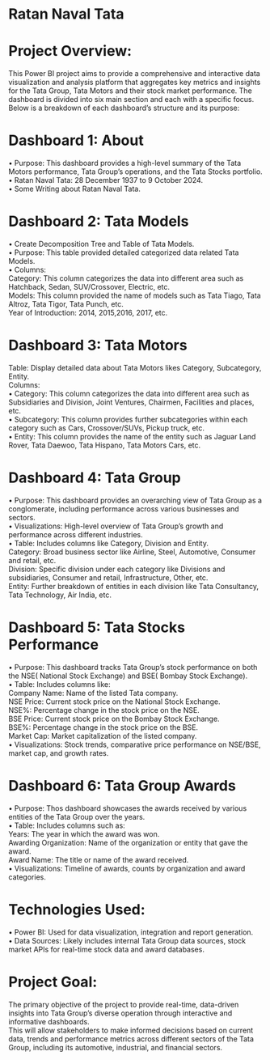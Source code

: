 <h1>Ratan Naval Tata </h1>

<h1>Project Overview:</h1>

This Power BI project aims to provide a comprehensive and interactive data visualization and analysis platform that aggregates key metrics and insights for 
the Tata Group, Tata Motors and their stock market performance. The dashboard is divided into six main section and each with a specific focus. Below is a 
breakdown of each dashboard’s structure and its purpose:

<h1>Dashboard 1: About</h1>
•	Purpose: This dashboard provides a high-level summary of the Tata Motors performance, Tata Group’s operations, and the Tata Stocks portfolio.<br>
•	Ratan Naval Tata: 28 December 1937 to 9 October 2024.<br>
•	Some Writing about Ratan Naval Tata.<br>

<h1>Dashboard 2: Tata Models</h1>
•	Create Decomposition Tree and Table of Tata Models.<br>
•	Purpose: This table provided detailed categorized data related Tata Models.<br>
•	Columns:<br>
Category: This column categorizes the data into different area such as Hatchback, Sedan, SUV/Crossover, Electric, etc.<br>
Models: This column provided the name of models such as Tata Tiago, Tata Altroz, Tata Tigor, Tata Punch, etc.<br>
Year of Introduction: 2014, 2015,2016, 2017, etc.<br>

<h1>Dashboard 3: Tata Motors</h1>
Table: Display detailed data about Tata Motors likes Category, Subcategory, Entity.<br>
Columns:<br>
•	Category: This column categorizes the data into different area such as Subsidiaries and Division, Joint Ventures, Chairmen, Facilities and places, etc.<br>
•	Subcategory: This column provides further subcategories within each category such as Cars, Crossover/SUVs, Pickup truck, etc.<br>
•	Entity: This column provides the name of the entity such as Jaguar Land Rover, Tata Daewoo, Tata Hispano, Tata Motors Cars, etc.<br>

<h1>Dashboard 4: Tata Group</h1>
•	Purpose: This dashboard provides an overarching view of Tata Group as a conglomerate, including performance across various businesses and sectors.<br>
•	Visualizations: High-level overview of Tata Group’s growth and performance across different industries.<br>
•	 Table: Includes columns like Category, Division and Entity.<br>
Category: Broad business sector like Airline, Steel, Automotive, Consumer and retail, etc.<br> 
Division: Specific division under each category like Divisions and subsidiaries, Consumer and retail, Infrastructure, Other, etc.<br>
Entity: Further breakdown of entities in each division like Tata Consultancy, Tata Technology, Air India, etc.<br>
                       
 <h1>Dashboard 5: Tata Stocks Performance</h1>
•	Purpose: This dashboard tracks Tata Group’s stock performance on both the NSE( National Stock Exchange) and BSE( Bombay Stock Exchange).<br>
•	Table: Includes columns like:<br>
Company Name: Name of the listed Tata company.<br>
NSE Price: Current stock price on the National Stock Exchange.<br>
NSE%: Percentage change in the stock price on the NSE.<br>
BSE Price: Current stock price on the Bombay Stock Exchange.<br>
BSE%: Percentage change in the stock price on the BSE.<br>
Market Cap: Market capitalization of the listed company.<br>
•	Visualizations: Stock trends, comparative price performance on NSE/BSE, market cap, and growth rates.<br>

<h1>Dashboard 6: Tata Group Awards</h1>
•	Purpose: Thos dashboard showcases the awards received by various entities of the Tata Group over the years.<br>
•	Table: Includes columns such as:<br>
Years: The year in which the award was won.<br>
Awarding Organization: Name of the organization or entity that gave the award.<br>
Award Name: The title or name of the award received.<br>
•	Visualizations: Timeline of awards, counts by organization and award categories.<br>

<h1>Technologies Used:</h1>
•	Power BI: Used for data visualization, integration and report generation.<br>
•	Data Sources: Likely includes internal Tata Group data sources, stock market APIs for real-time stock data and award databases.<br>

<h1>Project Goal:</h1>
The primary objective of the project to provide real-time, data-driven insights into Tata Group’s diverse operation through interactive and informative dashboards.<br>
This will allow stakeholders to make informed decisions based on current data, trends and performance metrics across different sectors of the Tata Group, 
including its automotive, industrial, and financial sectors.

